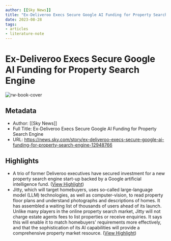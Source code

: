 ```yaml
---
author: [[Sky News]]
title: "Ex-Deliveroo Execs Secure Google AI Funding for Property Search Engine"
date: 2023-08-28
tags: 
- articles
- literature-note
---
```

# Ex-Deliveroo Execs Secure Google AI Funding for Property Search Engine

![rw-book-cover](https://e3.365dm.com/23/08/1600x900/skynews-kleinman-jitty_6264436.jpg?20230827084549)

## Metadata
- Author: [[Sky News]]
- Full Title: Ex-Deliveroo Execs Secure Google AI Funding for Property Search Engine
- URL: https://news.sky.com/story/ex-deliveroo-execs-secure-google-ai-funding-for-property-search-engine-12948766

## Highlights
- A trio of former Deliveroo executives have secured investment for a new property search engine start-up backed by a Google artificial intelligence fund. ([View Highlight](https://read.readwise.io/read/01h8xsf4bmjssqrpbeqgbf1ayz))
- Jitty, which will target homebuyers, uses so-called large-language model (LLM) technologies, as well as computer-vision, to read property floor plans and understand photographs and descriptions of homes.
  It has assembled a waiting list of thousands of users ahead of its launch.
  Unlike many players in the online property search market, Jitty will not charge estate agents fees to list properties or receive enquiries.
  It says this will enable it to match homebuyers' requirements more effectively, and that the sophistication of its AI capabilities will provide a comprehensive property market resource. ([View Highlight](https://read.readwise.io/read/01h8xsfpw8j26412rkzs0k6qnd))
